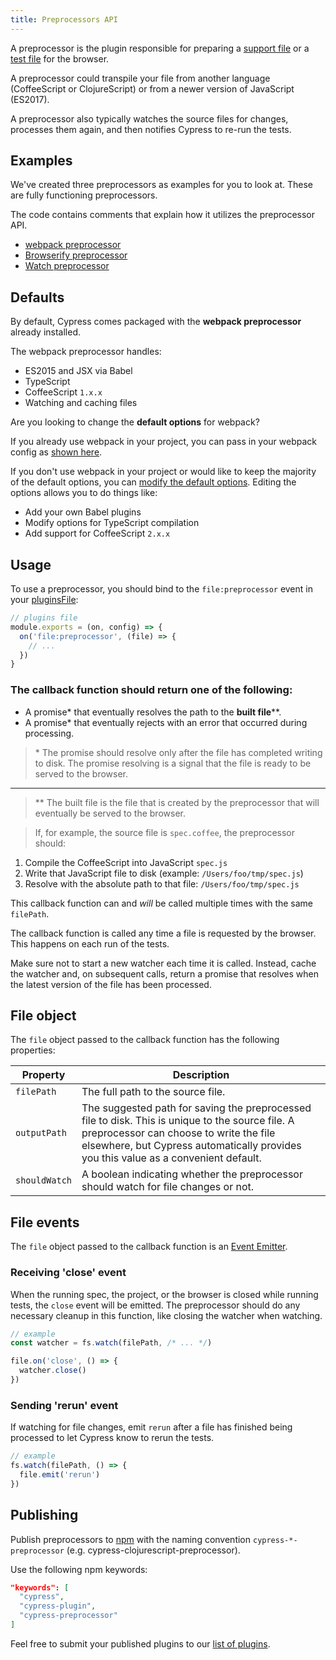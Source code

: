 ```yaml
---
title: Preprocessors API
---
```


A preprocessor is the plugin responsible for preparing a [support file](/guides/core-concepts/writing-and-organizing-tests#Support-file) or a [test file](/guides/core-concepts/writing-and-organizing-tests#Test-files) for the browser.

A preprocessor could transpile your file from another language (CoffeeScript or ClojureScript) or from a newer version of JavaScript (ES2017).

A preprocessor also typically watches the source files for changes, processes them again, and then notifies Cypress to re-run the tests.

## Examples

We've created three preprocessors as examples for you to look at. These are fully functioning preprocessors.

The code contains comments that explain how it utilizes the preprocessor API.

* [webpack preprocessor](https://github.com/cypress-io/cypress/tree/master/npm/webpack-preprocessor)
* [Browserify preprocessor](https://github.com/cypress-io/cypress-browserify-preprocessor)
* [Watch preprocessor](https://github.com/cypress-io/cypress-watch-preprocessor)

## Defaults

By default, Cypress comes packaged with the **webpack preprocessor** already installed.

The webpack preprocessor handles:

- ES2015 and JSX via Babel
- TypeScript
- CoffeeScript `1.x.x`
- Watching and caching files

<Alert type="info">


Are you looking to change the **default options** for webpack?

</Alert>

If you already use webpack in your project, you can pass in your webpack config as [shown here](https://github.com/cypress-io/cypress/tree/master/npm/webpack-preprocessor#options).

If you don't use webpack in your project or would like to keep the majority of the default options, you can [modify the default options](https://github.com/cypress-io/cypress/tree/master/npm/webpack-preprocessor#modifying-default-options). Editing the options allows you to do things like:

- Add your own Babel plugins
- Modify options for TypeScript compilation
- Add support for CoffeeScript `2.x.x`

## Usage

To use a preprocessor, you should bind to the `file:preprocessor` event in your [pluginsFile](/guides/references/configuration#Folders-Files):

```javascript
// plugins file
module.exports = (on, config) => {
  on('file:preprocessor', (file) => {
    // ...
  })
}
```

### The callback function should return one of the following:

* A promise\* that eventually resolves the path to the **built file**\*\*.
* A promise\* that eventually rejects with an error that occurred during processing.

> \* The promise should resolve only after the file has completed writing to disk. The promise resolving is a signal that the file is ready to be served to the browser.

---

> \*\* The built file is the file that is created by the preprocessor that will eventually be served to the browser.

> If, for example, the source file is `spec.coffee`, the preprocessor should:
1. Compile the CoffeeScript into JavaScript `spec.js`
2. Write that JavaScript file to disk (example: `/Users/foo/tmp/spec.js`)
3. Resolve with the absolute path to that file: `/Users/foo/tmp/spec.js`

<Alert type="warning">


This callback function can and *will* be called multiple times with the same `filePath`.

The callback function is called any time a file is requested by the browser. This happens on each run of the tests.

Make sure not to start a new watcher each time it is called. Instead, cache the watcher and, on subsequent calls, return a promise that resolves when the latest version of the file has been processed.

</Alert>

## File object

The `file` object passed to the callback function has the following properties:

Property | Description
-------- | ----------
`filePath` | The full path to the source file.
`outputPath` | The suggested path for saving the preprocessed file to disk. This is unique to the source file. A preprocessor can choose to write the file elsewhere, but Cypress automatically provides you this value as a convenient default.
`shouldWatch` | A boolean indicating whether the preprocessor should watch for file changes or not.

## File events

The `file` object passed to the callback function is an [Event Emitter](https://nodejs.org/api/events.html#events_class_eventemitter).

### Receiving 'close' event

When the running spec, the project, or the browser is closed while running tests, the `close` event will be emitted. The preprocessor should do any necessary cleanup in this function, like closing the watcher when watching.

```javascript
// example
const watcher = fs.watch(filePath, /* ... */)

file.on('close', () => {
  watcher.close()
})
```

### Sending 'rerun' event

If watching for file changes, emit `rerun` after a file has finished being processed to let Cypress know to rerun the tests.

```javascript
// example
fs.watch(filePath, () => {
  file.emit('rerun')
})
```

## Publishing

Publish preprocessors to [npm](https://www.npmjs.com/) with the naming convention `cypress-*-preprocessor` (e.g. cypress-clojurescript-preprocessor).

Use the following npm keywords:

```json
"keywords": [
  "cypress",
  "cypress-plugin",
  "cypress-preprocessor"
]
```

Feel free to submit your published plugins to our [list of plugins](/plugins/plugins/index).

